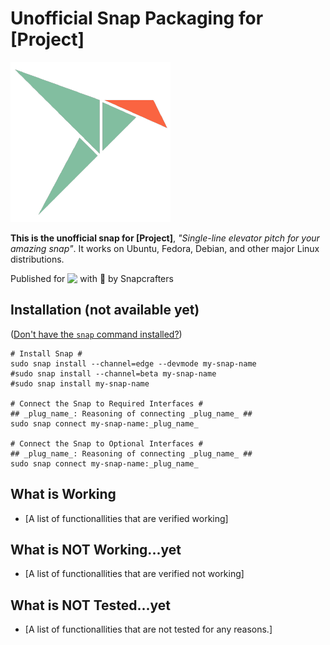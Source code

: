 # Unofficial Snap Packaging for [Project]
![Icon of [Project]](gui/icon.png "Icon of [Project]")

**This is the unofficial snap for [Project]**, *"Single-line elevator pitch for your amazing snap"*. It works on Ubuntu, Fedora, Debian, and other major Linux distributions.

<!-- Uncomment and modify this when you are provided a build status badge
[![Build Status Badge of the `my-snap-name` Snap](https://build.snapcraft.io/badge/snapcrafters/fork-and-rename-me.svg "Build Status of the `my-snap-name` snap")](https://build.snapcraft.io/user/snapcrafters/fork-and-rename-me)
-->

<!-- Uncomment and modify this when you have a screenshot
![Screenshot of the Snapped Application](screenshots/screenshot.png "Screenshot of the Snapped Application")
-->

Published for <img src="http://anything.codes/slack-emoji-for-techies/emoji/tux.png" align="top" width="24" /> with 💝 by Snapcrafters

## Installation (not available yet)
([Don't have the `snap` command installed?](https://snapcraft.io/docs/core/install))

    # Install Snap #
    sudo snap install --channel=edge --devmode my-snap-name
    #sudo snap install --channel=beta my-snap-name
    #sudo snap install my-snap-name
    
    # Connect the Snap to Required Interfaces #
    ## _plug_name_: Reasoning of connecting _plug_name_ ##
    sudo snap connect my-snap-name:_plug_name_
    
    # Connect the Snap to Optional Interfaces #
    ## _plug_name_: Reasoning of connecting _plug_name_ ##
    sudo snap connect my-snap-name:_plug_name_

## What is Working
* [A list of functionallities that are verified working]

## What is NOT Working...yet 
* [A list of functionallities that are verified not working]

## What is NOT Tested...yet
* [A list of functionallities that are not tested for any reasons.]

<!--
## Support
* Report issues regarding using this snap to the issue tracker:  
  <https://github.com/_repo_owner_/_repo_name_/issues>
* You may also post on the Snapcraft Forum, under the `snap` topic category:  
  <https://forum.snapcraft.io/c/snap>
-->
